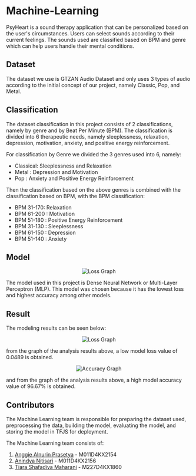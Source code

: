 # Machine-Learning
PsyHeart is a sound therapy application that can be personalized based on the user's circumstances. Users can select sounds according to their current feelings. The sounds used are classified based on BPM and genre which can help users handle their mental conditions.

## Dataset
The dataset we use is GTZAN Audio Dataset and only uses 3 types of audio according to the initial concept of our project, namely Classic, Pop, and Metal.

## Classification
The dataset classification in this project consists of 2 classifications, namely by genre and by Beat Per Minute (BPM). The classification is divided into 6 therapeutic needs, namely sleeplessness, relaxation, depression, motivation, anxiety, and positive energy reinforcement.

For classification by Genre we divided the 3 genres used into 6, namely:
- Classical: Sleeplessness and Relaxation
- Metal : Depression and Motivation
- Pop : Anxiety and Positive Energy Reinforcement

Then the classification based on the above genres is combined with the classification based on BPM, with the BPM classification:
- BPM 31-170: Relaxation
- BPM 61-200 : Motivation
- BPM 51-180 : Positive Energy Reinforcement
- BPM 31-130 : Sleeplessness
- BPM 61-150 : Depression
- BPM 51-140 : Anxiety

## Model
<p align="center">
  <img src="https://github.com/PsyHeart-Capstone-Project/Machine-Learning/assets/159974285/a3c6c122-fd33-4750-b74e-82fb31c6eddd" alt="Loss Graph">
</p>

The model used in this project is Dense Neural Network or Multi-Layer Perceptron (MLP). This model was chosen because it has the lowest loss and highest accuracy among other models.

## Result
The modeling results can be seen below:
<p align="center">
  <img src="https://github.com/PsyHeart-Capstone-Project/Machine-Learning/assets/159974285/935f8e7c-ce65-4ab7-9c5c-2aee3e51497f" alt="Loss Graph">
</p>

from the graph of the analysis results above, a low model loss value of 0.0489 is obtained.

<p align="center">
  <img src="https://github.com/PsyHeart-Capstone-Project/Machine-Learning/assets/159974285/d02c1346-fa4d-4333-90db-23770cf9d7fe" alt="Accuracy Graph">
</p>

and from the graph of the analysis results above, a high model accuracy value of 96.67% is obtained.

## Contributors
The Machine Learning team is responsible for preparing the dataset used, preprocessing the data, building the model, evaluating the model, and storing the model in TFJS for deployment.

The Machine Learning team consists of:
1. [Anggie Alnurin Prasetya](https://github.com/anggiealnrn27) - M011D4KX2154
2. [Anindya Nitisari](https://github.com/anindyantsr) - M011D4KX2156
3. [Tiara Shafadiva Maharani](https://github.com/tirshaf) - M227D4KX1860
